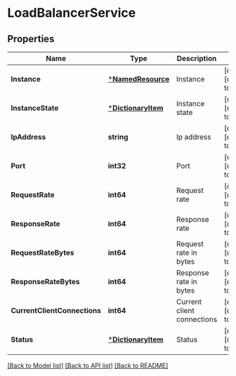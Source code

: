 # LoadBalancerService

## Properties
Name | Type | Description | Notes
------------ | ------------- | ------------- | -------------
**Instance** | [***NamedResource**](NamedResource.md) | Instance | [optional] [default to null]
**InstanceState** | [***DictionaryItem**](DictionaryItem.md) | Instance state | [optional] [default to null]
**IpAddress** | **string** | Ip address | [optional] [default to null]
**Port** | **int32** | Port | [optional] [default to null]
**RequestRate** | **int64** | Request rate | [optional] [default to null]
**ResponseRate** | **int64** | Response rate | [optional] [default to null]
**RequestRateBytes** | **int64** | Request rate in bytes | [optional] [default to null]
**ResponseRateBytes** | **int64** | Response rate in bytes | [optional] [default to null]
**CurrentClientConnections** | **int64** | Current client connections | [optional] [default to null]
**Status** | [***DictionaryItem**](DictionaryItem.md) | Status | [optional] [default to null]

[[Back to Model list]](../README.md#documentation-for-models) [[Back to API list]](../README.md#documentation-for-api-endpoints) [[Back to README]](../README.md)


